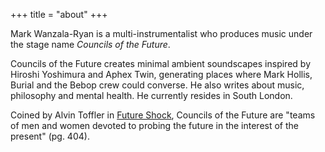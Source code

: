 +++
title = "about"
+++

Mark Wanzala-Ryan is a multi-instrumentalist who produces music under the stage name *Councils of the Future*. 

Councils of the Future creates minimal ambient soundscapes inspired by Hiroshi Yoshimura and Aphex Twin, generating places where Mark Hollis, Burial and the Bebop crew could converse. He also writes about music, philosophy and mental health. He currently resides in South London.

Coined by Alvin Toffler in [Future Shock](https://en.wikipedia.org/wiki/Future_Shock), Councils of the Future are "teams of men and women devoted to probing the future in the interest of the present" (pg. 404). 